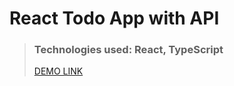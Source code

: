 # React Todo App with API

> ### Technologies used: React, TypeScript
>
> [DEMO LINK](https://oleksandr-kotliarov.github.io/react_todo-app-with-api/)

